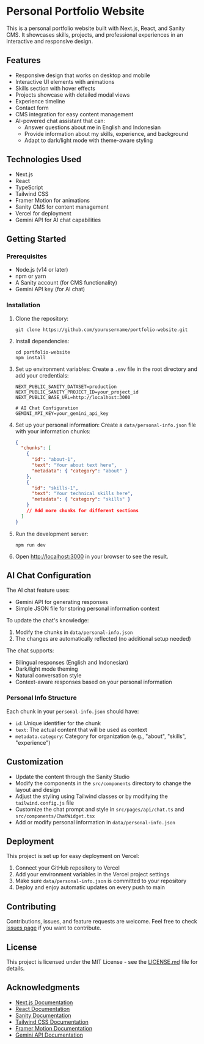 # Personal Portfolio Website

This is a personal portfolio website built with Next.js, React, and Sanity CMS. It showcases skills, projects, and professional experiences in an interactive and responsive design.

## Features

- Responsive design that works on desktop and mobile
- Interactive UI elements with animations
- Skills section with hover effects
- Projects showcase with detailed modal views
- Experience timeline
- Contact form
- CMS integration for easy content management
- AI-powered chat assistant that can:
  - Answer questions about me in English and Indonesian
  - Provide information about my skills, experience, and background
  - Adapt to dark/light mode with theme-aware styling

## Technologies Used

- Next.js
- React
- TypeScript
- Tailwind CSS
- Framer Motion for animations
- Sanity CMS for content management
- Vercel for deployment
- Gemini API for AI chat capabilities

## Getting Started

### Prerequisites

- Node.js (v14 or later)
- npm or yarn
- A Sanity account (for CMS functionality)
- Gemini API key (for AI chat)

### Installation

1. Clone the repository:
   ```
   git clone https://github.com/yourusername/portfolio-website.git
   ```

2. Install dependencies:
   ```
   cd portfolio-website
   npm install
   ```

3. Set up environment variables:
   Create a `.env` file in the root directory and add your credentials:
   ```
   NEXT_PUBLIC_SANITY_DATASET=production
   NEXT_PUBLIC_SANITY_PROJECT_ID=your_project_id
   NEXT_PUBLIC_BASE_URL=http://localhost:3000
   
   # AI Chat Configuration
   GEMINI_API_KEY=your_gemini_api_key
   ```

4. Set up your personal information:
   Create a `data/personal-info.json` file with your information chunks:
   ```json
   {
     "chunks": [
       {
         "id": "about-1",
         "text": "Your about text here",
         "metadata": { "category": "about" }
       },
       {
         "id": "skills-1",
         "text": "Your technical skills here",
         "metadata": { "category": "skills" }
       }
       // Add more chunks for different sections
     ]
   }
   ```

5. Run the development server:
   ```
   npm run dev
   ```

6. Open [http://localhost:3000](http://localhost:3000) in your browser to see the result.

## AI Chat Configuration

The AI chat feature uses:
- Gemini API for generating responses
- Simple JSON file for storing personal information context

To update the chat's knowledge:
1. Modify the chunks in `data/personal-info.json`
2. The changes are automatically reflected (no additional setup needed)

The chat supports:
- Bilingual responses (English and Indonesian)
- Dark/light mode theming
- Natural conversation style
- Context-aware responses based on your personal information

### Personal Info Structure

Each chunk in your `personal-info.json` should have:
- `id`: Unique identifier for the chunk
- `text`: The actual content that will be used as context
- `metadata.category`: Category for organization (e.g., "about", "skills", "experience")

## Customization

- Update the content through the Sanity Studio
- Modify the components in the `src/components` directory to change the layout and design
- Adjust the styling using Tailwind classes or by modifying the `tailwind.config.js` file
- Customize the chat prompt and style in `src/pages/api/chat.ts` and `src/components/ChatWidget.tsx`
- Add or modify personal information in `data/personal-info.json`

## Deployment

This project is set up for easy deployment on Vercel:
1. Connect your GitHub repository to Vercel
2. Add your environment variables in the Vercel project settings
3. Make sure `data/personal-info.json` is committed to your repository
4. Deploy and enjoy automatic updates on every push to main

## Contributing

Contributions, issues, and feature requests are welcome. Feel free to check [issues page](https://github.com/yourusername/portfolio-website/issues) if you want to contribute.

## License

This project is licensed under the MIT License - see the [LICENSE.md](LICENSE.md) file for details.

## Acknowledgments

- [Next.js Documentation](https://nextjs.org/docs)
- [React Documentation](https://reactjs.org/docs)
- [Sanity Documentation](https://www.sanity.io/docs)
- [Tailwind CSS Documentation](https://tailwindcss.com/docs)
- [Framer Motion Documentation](https://www.framer.com/motion/)
- [Gemini API Documentation](https://ai.google.dev/)